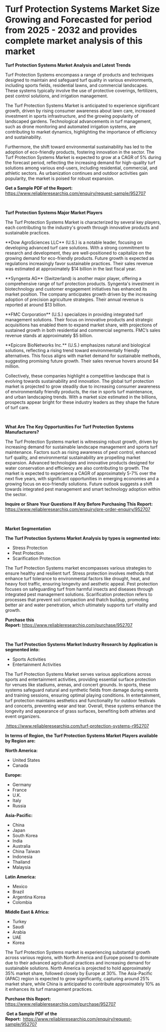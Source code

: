 <p><h1>Turf Protection Systems Market Size Growing and Forecasted for period from 2025 - 2032 and provides complete market analysis of this market</h1></p><p><strong>Turf Protection Systems Market Analysis and Latest Trends</strong></p>
<p><p>Turf Protection Systems encompass a range of products and techniques designed to maintain and safeguard turf quality in various environments, including sports fields, residential lawns, and commercial landscapes. These systems typically involve the use of protective coverings, fertilizers, pest control solutions, and irrigation management. </p><p>The Turf Protection Systems Market is anticipated to experience significant growth, driven by rising consumer awareness about lawn care, increased investment in sports infrastructure, and the growing popularity of landscaped gardens. Technological advancements in turf management, such as drone monitoring and automated irrigation systems, are contributing to market dynamics, highlighting the importance of efficiency and sustainability. </p><p>Furthermore, the shift toward environmental sustainability has led to the adoption of eco-friendly products, fostering innovation in the sector. The Turf Protection Systems Market is expected to grow at a CAGR of 5% during the forecast period, reflecting the increasing demand for high-quality turf solutions among various end-users, including residential, commercial, and athletic sectors. As urbanization continues and outdoor activities gain popularity, the market is poised for robust expansion.</p></p>
<p><strong>Get a Sample PDF of the Report:&nbsp;</strong> <a href="https://www.reliableresearchiq.com/enquiry/request-sample/952707?utm_campaign=1087&utm_medium=2&utm_source=Github&utm_content=ia&utm_term=17042025&utm_id=turf-protection-systems">https://www.reliableresearchiq.com/enquiry/request-sample/952707</a></p>
<p>&nbsp;</p>
<p><strong>Turf Protection Systems Major Market Players</strong></p>
<p><p>The Turf Protection Systems Market is characterized by several key players, each contributing to the industry's growth through innovative products and sustainable practices.</p><p>**Dow AgroSciences LLC** (U.S.) is a notable leader, focusing on developing advanced turf care solutions. With a strong commitment to research and development, they are well-positioned to capitalize on the growing demand for eco-friendly products. Future growth is expected as regulations increasingly favor sustainable practices. Their sales revenue was estimated at approximately $14 billion in the last fiscal year.</p><p>**Syngenta AG** (Switzerland) is another major player, offering a comprehensive range of turf protection products. Syngenta's investment in biotechnology and customer engagement initiatives has enhanced its market position. The company anticipates growth driven by the increasing adoption of precision agriculture strategies. Their annual revenue is reported at around $13 billion.</p><p>**FMC Corporation** (U.S.) specializes in providing integrated turf management solutions. Their focus on innovative products and strategic acquisitions has enabled them to expand market share, with projections of sustained growth in both residential and commercial segments. FMC’s sales revenue stands at approximately $5 billion.</p><p>**Epicore BioNetworks Inc.** (U.S.) emphasizes natural and biological solutions, reflecting a rising trend toward environmentally friendly alternatives. This focus aligns with market demand for sustainable methods, suggesting promising future growth. Their sales revenue hovers around $4 million.</p><p>Collectively, these companies highlight a competitive landscape that is evolving towards sustainability and innovation. The global turf protection market is projected to grow steadily due to increasing consumer awareness of environmentally friendly products, the rise in sports turf maintenance, and urban landscaping trends. With a market size estimated in the billions, prospects appear bright for these industry leaders as they shape the future of turf care.</p></p>
<p>&nbsp;</p>
<p><strong>What Are The Key Opportunities For Turf Protection Systems Manufacturers?</strong></p>
<p><p>The Turf Protection Systems market is witnessing robust growth, driven by increasing demand for sustainable landscape management and sports turf maintenance. Factors such as rising awareness of pest control, enhanced turf quality, and environmental sustainability are propelling market expansion. Advanced technologies and innovative products designed for water conservation and efficiency are also contributing to growth. The market is expected to experience a CAGR of approximately 5-7% over the next five years, with significant opportunities in emerging economies and a growing focus on eco-friendly solutions. Future outlook suggests a shift towards integrated pest management and smart technology adoption within the sector.</p></p>
<p><strong>Inquire or Share Your Questions If Any Before Purchasing This Report:</strong> <a href="https://www.reliableresearchiq.com/enquiry/pre-order-enquiry/952707?utm_campaign=1087&utm_medium=2&utm_source=Github&utm_content=ia&utm_term=17042025&utm_id=turf-protection-systems">https://www.reliableresearchiq.com/enquiry/pre-order-enquiry/952707</a></p>
<p>&nbsp;</p>
<p><strong>Market Segmentation</strong></p>
<p><strong>The Turf Protection Systems Market Analysis by types is segmented into:</strong></p>
<p><ul><li>Stress Protection</li><li>Pest Protection</li><li>Scarification Protection</li></ul></p>
<p><p>The Turf Protection Systems market encompasses various strategies to ensure healthy and resilient turf. Stress protection involves methods that enhance turf tolerance to environmental factors like drought, heat, and heavy foot traffic, ensuring longevity and aesthetic appeal. Pest protection focuses on safeguarding turf from harmful insects and diseases through integrated pest management solutions. Scarification protection refers to processes that prevent soil compaction and thatch buildup, promoting better air and water penetration, which ultimately supports turf vitality and growth.</p></p>
<p><strong>Purchase this Report:&nbsp;</strong><a href="https://www.reliableresearchiq.com/purchase/952707?utm_campaign=1087&utm_medium=2&utm_source=Github&utm_content=ia&utm_term=17042025&utm_id=turf-protection-systems">https://www.reliableresearchiq.com/purchase/952707</a></p>
<p>&nbsp;</p>
<p><strong>The Turf Protection Systems Market Industry Research by Application is segmented into:</strong></p>
<p><ul><li>Sports Activities</li><li>Entertainment Activities</li></ul></p>
<p><p>The Turf Protection Systems Market serves various applications across sports and entertainment activities, providing essential surface protection for venues like stadiums, arenas, and concert grounds. In sports, these systems safeguard natural and synthetic fields from damage during events and training sessions, ensuring optimal playing conditions. In entertainment, turf protection maintains aesthetics and functionality for outdoor festivals and concerts, preventing wear and tear. Overall, these systems enhance the longevity and appearance of grass surfaces, benefiting both athletes and event organizers.</p></p>
<p><a href="https://www.reliableresearchiq.com/turf-protection-systems-r952707?utm_campaign=1087&utm_medium=2&utm_source=Github&utm_content=ia&utm_term=17042025&utm_id=turf-protection-systems">&nbsp;https://www.reliableresearchiq.com/turf-protection-systems-r952707</a></p>
<p><strong>In terms of Region, the Turf Protection Systems Market Players available by Region are:</strong></p>
<p>
    <p> <strong> North America: </strong>
        <ul>
            <li>United States</li>
            <li>Canada</li>
        </ul>
        </p> 
    <p> <strong> Europe: </strong>
        <ul>
            <li>Germany</li>
            <li>France</li>
            <li>U.K.</li>
            <li>Italy</li>
            <li>Russia</li>
        </ul>
        </p> 
    <p> <strong> Asia-Pacific: </strong>
        <ul>
            <li>China</li>
            <li>Japan</li>
            <li>South Korea</li>
            <li>India</li>
            <li>Australia</li>
            <li>China Taiwan</li>
            <li>Indonesia</li>
            <li>Thailand</li>
            <li>Malaysia</li>
        </ul>
        </p> 
    <p> <strong> Latin America: </strong>
        <ul>
            <li>Mexico</li>
            <li>Brazil</li>
            <li>Argentina Korea</li>
            <li>Colombia</li>
        </ul>
        </p> 
    <p> <strong> Middle East & Africa: </strong>
        <ul>
            <li>Turkey</li>
            <li>Saudi</li>
            <li>Arabia</li>
            <li>UAE</li>
            <li>Korea</li>
        </ul>
    </p>
    </p>
<p><p>The Turf Protection Systems market is experiencing substantial growth across various regions, with North America and Europe poised to dominate due to their advanced agricultural practices and increasing demand for sustainable solutions. North America is projected to hold approximately 35% market share, followed closely by Europe at 30%. The Asia-Pacific (APAC) region is expected to grow significantly, capturing around 25% market share, while China is anticipated to contribute approximately 10% as it enhances its turf management practices.</p></p>
<p><strong>Purchase this Report: </strong><a href="https://www.reliableresearchiq.com/purchase/952707?utm_campaign=1087&utm_medium=2&utm_source=Github&utm_content=ia&utm_term=17042025&utm_id=turf-protection-systems">https://www.reliableresearchiq.com/purchase/952707</a></p>
<p>&nbsp;<strong>Get a Sample PDF of the Report:&nbsp;&nbsp;</strong><a href="https://www.reliableresearchiq.com/enquiry/request-sample/952707?utm_campaign=1087&utm_medium=2&utm_source=Github&utm_content=ia&utm_term=17042025&utm_id=turf-protection-systems">https://www.reliableresearchiq.com/enquiry/request-sample/952707</a></p>
<p><strong></strong></p>
<p><p></p><p></p><p></p></p>